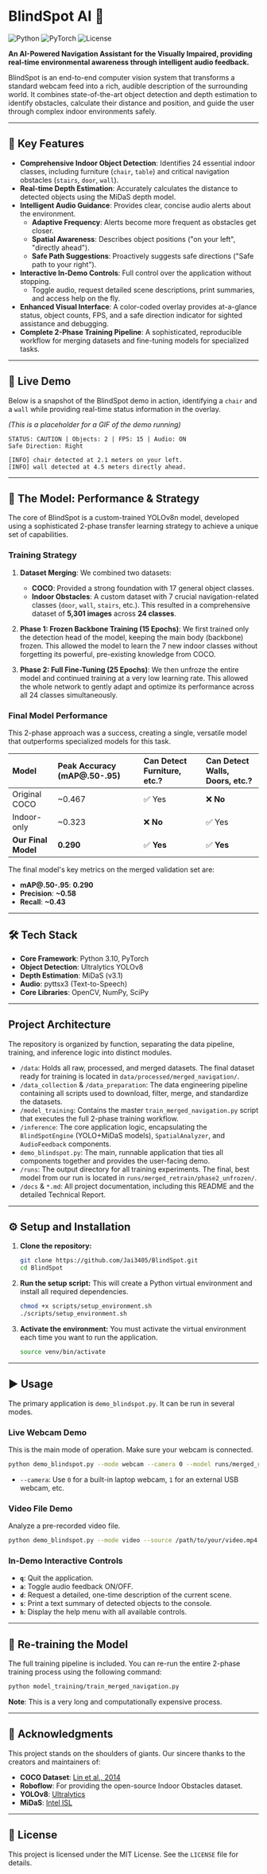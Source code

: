 # BlindSpot AI 🦯

![Python](https://img.shields.io/badge/Python-3.10-blue.svg) ![PyTorch](https://img.shields.io/badge/PyTorch-2.0-orange.svg) ![License](https://img.shields.io/badge/License-MIT-green.svg)

**An AI-Powered Navigation Assistant for the Visually Impaired, providing real-time environmental awareness through intelligent audio feedback.**

BlindSpot is an end-to-end computer vision system that transforms a standard webcam feed into a rich, audible description of the surrounding world. It combines state-of-the-art object detection and depth estimation to identify obstacles, calculate their distance and position, and guide the user through complex indoor environments safely.

---

## 🌟 Key Features

- **Comprehensive Indoor Object Detection**: Identifies 24 essential indoor classes, including furniture (`chair`, `table`) and critical navigation obstacles (`stairs`, `door`, `wall`).
- **Real-time Depth Estimation**: Accurately calculates the distance to detected objects using the MiDaS depth model.
- **Intelligent Audio Guidance**: Provides clear, concise audio alerts about the environment.
  - **Adaptive Frequency**: Alerts become more frequent as obstacles get closer.
  - **Spatial Awareness**: Describes object positions ("on your left", "directly ahead").
  - **Safe Path Suggestions**: Proactively suggests safe directions ("Safe path to your right").
- **Interactive In-Demo Controls**: Full control over the application without stopping.
  - Toggle audio, request detailed scene descriptions, print summaries, and access help on the fly.
- **Enhanced Visual Interface**: A color-coded overlay provides at-a-glance status, object counts, FPS, and a safe direction indicator for sighted assistance and debugging.
- **Complete 2-Phase Training Pipeline**: A sophisticated, reproducible workflow for merging datasets and fine-tuning models for specialized tasks.

---

## 🚀 Live Demo

Below is a snapshot of the BlindSpot demo in action, identifying a `chair` and a `wall` while providing real-time status information in the overlay.

*(This is a placeholder for a GIF of the demo running)*
```
STATUS: CAUTION | Objects: 2 | FPS: 15 | Audio: ON
Safe Direction: Right

[INFO] chair detected at 2.1 meters on your left.
[INFO] wall detected at 4.5 meters directly ahead.
```

---

## 🧠 The Model: Performance & Strategy

The core of BlindSpot is a custom-trained YOLOv8n model, developed using a sophisticated 2-phase transfer learning strategy to achieve a unique set of capabilities.

### Training Strategy

1.  **Dataset Merging**: We combined two datasets:
    *   **COCO**: Provided a strong foundation with 17 general object classes.
    *   **Indoor Obstacles**: A custom dataset with 7 crucial navigation-related classes (`door`, `wall`, `stairs`, etc.).
    This resulted in a comprehensive dataset of **5,301 images** across **24 classes**.

2.  **Phase 1: Frozen Backbone Training (15 Epochs)**: We first trained only the detection head of the model, keeping the main body (backbone) frozen. This allowed the model to learn the 7 new indoor classes without forgetting its powerful, pre-existing knowledge from COCO.

3.  **Phase 2: Full Fine-Tuning (25 Epochs)**: We then unfroze the entire model and continued training at a very low learning rate. This allowed the whole network to gently adapt and optimize its performance across all 24 classes simultaneously.

### Final Model Performance

This 2-phase approach was a success, creating a single, versatile model that outperforms specialized models for this task.

| Model | Peak Accuracy (mAP@.50-.95) | Can Detect Furniture, etc.? | Can Detect Walls, Doors, etc.? |
| :--- | :--- | :--- | :--- |
| Original COCO | ~0.467 | ✅ Yes | ❌ **No** |
| Indoor-only | ~0.323 | ❌ **No** | ✅ Yes |
| **Our Final Model** | **0.290** | ✅ **Yes** | ✅ **Yes** |

The final model's key metrics on the merged validation set are:
- **mAP@.50-.95**: **0.290**
- **Precision**: **~0.58**
- **Recall**: **~0.43**

---

## 🛠️ Tech Stack

- **Core Framework**: Python 3.10, PyTorch
- **Object Detection**: Ultralytics YOLOv8
- **Depth Estimation**: MiDaS (v3.1)
- **Audio**: pyttsx3 (Text-to-Speech)
- **Core Libraries**: OpenCV, NumPy, SciPy

---

## Project Architecture

The repository is organized by function, separating the data pipeline, training, and inference logic into distinct modules.

-   `/data`: Holds all raw, processed, and merged datasets. The final dataset ready for training is located in `data/processed/merged_navigation/`.
-   `/data_collection` & `/data_preparation`: The data engineering pipeline containing all scripts used to download, filter, merge, and standardize the datasets.
-   `/model_training`: Contains the master `train_merged_navigation.py` script that executes the full 2-phase training workflow.
-   `/inference`: The core application logic, encapsulating the `BlindSpotEngine` (YOLO+MiDaS models), `SpatialAnalyzer`, and `AudioFeedback` components.
-   `demo_blindspot.py`: The main, runnable application that ties all components together and provides the user-facing demo.
-   `/runs`: The output directory for all training experiments. The final, best model from our run is located in `runs/merged_retrain/phase2_unfrozen/`.
-   `/docs` & `*.md`: All project documentation, including this README and the detailed Technical Report.

---

## ⚙️ Setup and Installation

1.  **Clone the repository:**
    ```bash
    git clone https://github.com/Jai3405/BlindSpot.git
    cd BlindSpot
    ```

2.  **Run the setup script:**
    This will create a Python virtual environment and install all required dependencies.
    ```bash
    chmod +x scripts/setup_environment.sh
    ./scripts/setup_environment.sh
    ```

3.  **Activate the environment:**
    You must activate the virtual environment each time you want to run the application.
    ```bash
    source venv/bin/activate
    ```

---

## ▶️ Usage

The primary application is `demo_blindspot.py`. It can be run in several modes.

### Live Webcam Demo

This is the main mode of operation. Make sure your webcam is connected.
```bash
python demo_blindspot.py --mode webcam --camera 0 --model runs/merged_retrain/phase2_unfrozen/weights/best.pt
```
*   `--camera`: Use `0` for a built-in laptop webcam, `1` for an external USB webcam, etc.

### Video File Demo

Analyze a pre-recorded video file.
```bash
python demo_blindspot.py --mode video --source /path/to/your/video.mp4 --model runs/merged_retrain/phase2_unfrozen/weights/best.pt
```

### In-Demo Interactive Controls

- **`q`**: Quit the application.
- **`a`**: Toggle audio feedback ON/OFF.
- **`d`**: Request a detailed, one-time description of the current scene.
- **`s`**: Print a text summary of detected objects to the console.
- **`h`**: Display the help menu with all available controls.

---

## 🔄 Re-training the Model

The full training pipeline is included. You can re-run the entire 2-phase training process using the following command:
```bash
python model_training/train_merged_navigation.py
```
**Note**: This is a very long and computationally expensive process.

---

## 🙏 Acknowledgments

This project stands on the shoulders of giants. Our sincere thanks to the creators and maintainers of:
- **COCO Dataset**: [Lin et al., 2014](https://cocodataset.org/)
- **Roboflow**: For providing the open-source Indoor Obstacles dataset.
- **YOLOv8**: [Ultralytics](https://github.com/ultralytics/ultralytics)
- **MiDaS**: [Intel ISL](https://github.com/isl-org/MiDaS)

---

## 📝 License

This project is licensed under the MIT License. See the `LICENSE` file for details.